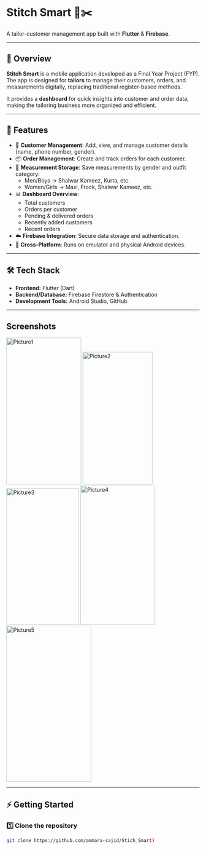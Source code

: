 # Stitch Smart 👗✂️
A tailor-customer management app built with **Flutter** & **Firebase**.

---

## 📌 Overview
**Stitch Smart** is a mobile application developed as a Final Year Project (FYP).  
The app is designed for **tailors** to manage their customers, orders, and measurements digitally, replacing traditional register-based methods.

It provides a **dashboard** for quick insights into customer and order data, making the tailoring business more organized and efficient.

---

## 🚀 Features
- 👥 **Customer Management**: Add, view, and manage customer details (name, phone number, gender).
- 📦 **Order Management**: Create and track orders for each customer.
- 📏 **Measurement Storage**: Save measurements by gender and outfit category:
    - Men/Boys → Shalwar Kameez, Kurta, etc.
    - Women/Girls → Maxi, Frock, Shalwar Kameez, etc.
- 📊 **Dashboard Overview**:
    - Total customers
    - Orders per customer
    - Pending & delivered orders
    - Recently added customers
    - Recent orders
- ☁️ **Firebase Integration**: Secure data storage and authentication.
- 📱 **Cross-Platform**: Runs on emulator and physical Android devices.

---

## 🛠️ Tech Stack
- **Frontend:** Flutter (Dart)
- **Backend/Database:** Firebase Firestore & Authentication
- **Development Tools:** Android Studio, GitHub

---
Screenshots
---

<img width="195" height="382" alt="Picture1" src="https://github.com/user-attachments/assets/f042f4f8-664e-4ae5-982f-83c2d1c547e1" />
<img width="182" height="345" alt="Picture2" src="https://github.com/user-attachments/assets/88e7287c-7c08-4d82-852f-13d2b4ffceac" />
<img width="189" height="355" alt="Picture3" src="https://github.com/user-attachments/assets/0e53e43d-4235-4ef8-a1c0-7fab7d8dee0f" />
<img width="195" height="362" alt="Picture4" src="https://github.com/user-attachments/assets/804a2291-4471-45ac-b090-7653214dbf88" />
<img width="221" height="406" alt="Picture5" src="https://github.com/user-attachments/assets/3d2147ce-dff8-4921-93e5-e2a728ea4622" />

---

## ⚡ Getting Started

### 1️⃣ Clone the repository
```bash
git clone https://github.com/ammara-sajid/Stich_Smart)
